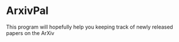 # ArxivPal
This program will hopefully help you keeping track of newly released papers on the ArXiv 
